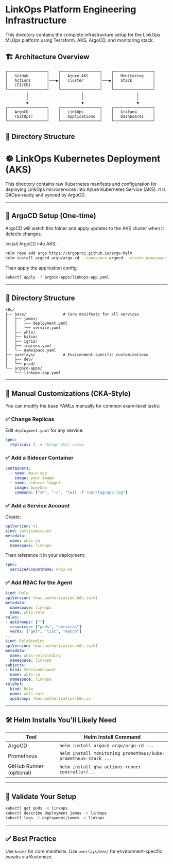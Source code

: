 # LinkOps Platform Engineering Infrastructure

This directory contains the complete infrastructure setup for the LinkOps MLOps platform using Terraform, AKS, ArgoCD, and monitoring stack.

## 🏗️ Architecture Overview

```
┌─────────────────┐    ┌─────────────────┐    ┌─────────────────┐
│   GitHub        │    │   Azure AKS     │    │   Monitoring    │
│   Actions       │───▶│   Cluster       │───▶│   Stack         │
│   (CI/CD)       │    │                 │    │                 │
└─────────────────┘    └─────────────────┘    └─────────────────┘
         │                       │                       │
         │                       │                       │
         ▼                       ▼                       ▼
┌─────────────────┐    ┌─────────────────┐    ┌─────────────────┐
│   ArgoCD        │    │   LinkOps       │    │   Grafana       │
│   (GitOps)      │    │   Applications  │    │   Dashboards    │
└─────────────────┘    └─────────────────┘    └─────────────────┘
```

## 📁 Directory Structure

# ☸️ LinkOps Kubernetes Deployment (AKS)

This directory contains raw Kubernetes manifests and configuration for deploying LinkOps microservices into Azure Kubernetes Service (AKS). It is GitOps-ready and synced by ArgoCD.

---

## 🧠 ArgoCD Setup (One-time)

ArgoCD will watch this folder and apply updates to the AKS cluster when it detects changes.

Install ArgoCD into AKS:

```bash
helm repo add argo https://argoproj.github.io/argo-helm
helm install argocd argo/argo-cd --namespace argocd --create-namespace
```

Then apply the application config:

```bash
kubectl apply -f argocd-apps/linkops-app.yaml
```

---

## 🧱 Directory Structure

```
k8s/
├── base/                # Core manifests for all services
│   ├── james/
│   │   ├── deployment.yaml
│   │   └── service.yaml
│   ├── whis/
│   ├── katie/
│   ├── igris/
│   ├── ingress.yaml
│   └── namespace.yaml
├── overlays/            # Environment-specific customizations
│   ├── dev/
│   └── prod/
└── argocd-apps/
    └── linkops-app.yaml
```

---

## 🔧 Manual Customizations (CKA-Style)

You can modify the base YAMLs manually for common exam-level tasks:

### ✅ Change Replicas

Edit `deployment.yaml` for any service:

```yaml
spec:
  replicas: 3  # change this value
```

### ✅ Add a Sidecar Container

```yaml
containers:
  - name: main-app
    image: your-image
  - name: sidecar-logger
    image: busybox
    command: ["sh", "-c", "tail -f /var/log/app.log"]
```

### ✅ Add a Service Account

Create:

```yaml
apiVersion: v1
kind: ServiceAccount
metadata:
  name: whis-sa
  namespace: linkops
```

Then reference it in your deployment:

```yaml
spec:
  serviceAccountName: whis-sa
```

### ✅ Add RBAC for the Agent

```yaml
kind: Role
apiVersion: rbac.authorization.k8s.io/v1
metadata:
  namespace: linkops
  name: whis-role
rules:
- apiGroups: [""]
  resources: ["pods", "services"]
  verbs: ["get", "list", "watch"]
---
kind: RoleBinding
apiVersion: rbac.authorization.k8s.io/v1
metadata:
  name: whis-rolebinding
  namespace: linkops
subjects:
- kind: ServiceAccount
  name: whis-sa
  namespace: linkops
roleRef:
  kind: Role
  name: whis-role
  apiGroup: rbac.authorization.k8s.io
```

---

## 🛠 Helm Installs You'll Likely Need

| Tool                     | Helm Install Command                                           |
| ------------------------ | -------------------------------------------------------------- |
| ArgoCD                   | `helm install argocd argo/argo-cd ...`                         |
| Prometheus               | `helm install monitoring prometheus/kube-prometheus-stack ...` |
| GitHub Runner (optional) | `helm install gha actions-runner-controller/...`               |

---

## 🧪 Validate Your Setup

```bash
kubectl get pods -n linkops
kubectl describe deployment james -n linkops
kubectl logs -f deployment/james -n linkops
```

---

## ✅ Best Practice

Use `base/` for core manifests.
Use `overlays/dev/` for environment-specific tweaks via Kustomize.
